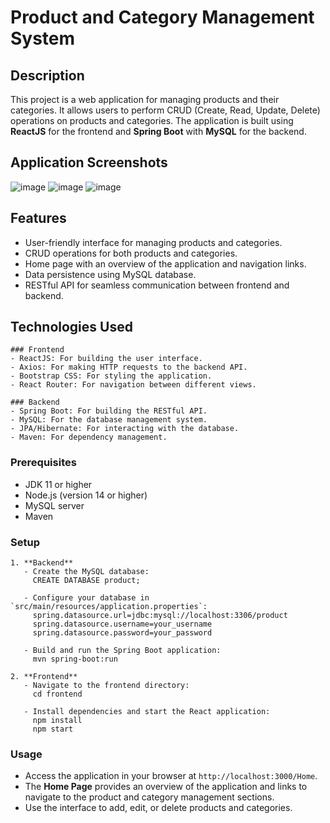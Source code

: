 # Product and Category Management System

## Description

This project is a web application for managing products and their categories. 
It allows users to perform CRUD (Create, Read, Update, Delete) operations on products and categories. 
The application is built using **ReactJS** for the frontend and **Spring Boot** with **MySQL** for the backend.

## Application Screenshots
![image](https://github.com/user-attachments/assets/f1c481ad-0aa3-448c-848c-e72a8ff5dcb9)
![image](https://github.com/user-attachments/assets/14287fc2-be98-47df-b4aa-3195b6ac70cd)
![image](https://github.com/user-attachments/assets/fd51a48c-85d0-41ce-8058-a24c0e0cea18)




## Features

- User-friendly interface for managing products and categories.
- CRUD operations for both products and categories.
- Home page with an overview of the application and navigation links.
- Data persistence using MySQL database.
- RESTful API for seamless communication between frontend and backend.

## Technologies Used
    
    ### Frontend
    - ReactJS: For building the user interface.
    - Axios: For making HTTP requests to the backend API.
    - Bootstrap CSS: For styling the application.
    - React Router: For navigation between different views.
    
    ### Backend
    - Spring Boot: For building the RESTful API.
    - MySQL: For the database management system.
    - JPA/Hibernate: For interacting with the database.
    - Maven: For dependency management.
    
   

### Prerequisites

  - JDK 11 or higher
  - Node.js (version 14 or higher)
  - MySQL server
  - Maven

### Setup


    1. **Backend**
       - Create the MySQL database:
         CREATE DATABASE product;
         
       - Configure your database in `src/main/resources/application.properties`:
         spring.datasource.url=jdbc:mysql://localhost:3306/product
         spring.datasource.username=your_username
         spring.datasource.password=your_password
         
       - Build and run the Spring Boot application:
         mvn spring-boot:run
    
    2. **Frontend**
       - Navigate to the frontend directory:
         cd frontend
         
       - Install dependencies and start the React application:
         npm install
         npm start
         

### Usage

  - Access the application in your browser at `http://localhost:3000/Home`.
  - The **Home Page** provides an overview of the application and links to navigate to the product and category management sections.
  - Use the interface to add, edit, or delete products and categories.
